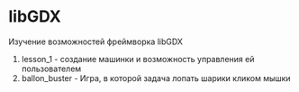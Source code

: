# libGDX
Изучение возможностей фреймворка libGDX

1. lesson_1 - создание машинки и возможность управления ей пользователем
2. ballon_buster - Игра, в которой задача лопать шарики кликом мышки
